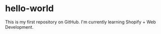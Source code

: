 # hello-world
This is my first repository on GitHub. I'm currently learning Shopify + Web Development. 
